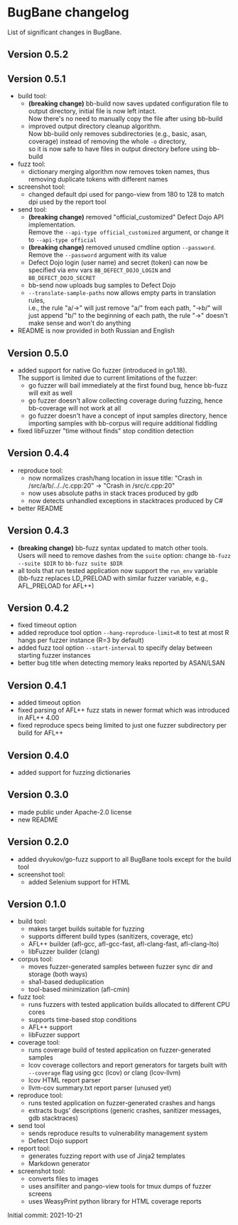 # BugBane changelog
List of significant changes in BugBane.

## Version 0.5.2

## Version 0.5.1
- build tool:
    - **(breaking change)** bb-build now saves updated configuration file to output directory, initial file is now left intact.<br>
        Now there's no need to manually copy the file after using bb-build
    - improved output directory cleanup algorithm.<br>
        Now bb-build only removes subdirectories (e.g., basic, asan, coverage) instead of removing the whole `-o` directory,<br>
        so it is now safe to have files in output directory before using bb-build
- fuzz tool:
    - dictionary merging algorithm now removes token names, thus removing duplicate tokens with different names
- screenshot tool:
    - changed default dpi used for pango-view from 180 to 128 to match dpi used by the report tool
- send tool:
    - **(breaking change)** removed "official_customized" Defect Dojo API implementation.<br>
        Remove the `--api-type official_customized` argument, or change it to `--api-type official`
    - **(breaking change)** removed unused cmdline option `--password`.<br>
        Remove the `--password` argument with its value
    - Defect Dojo login (user name) and secret (token) can now be specified via env vars `BB_DEFECT_DOJO_LOGIN` and `BB_DEFECT_DOJO_SECRET`
    - bb-send now uploads bug samples to Defect Dojo
    - `--translate-sample-paths` now allows empty parts in translation rules,<br>
        i.e., the rule "a/->" will just remove "a/" from each path, "->b/" will just append "b/" to the beginning of each path, the rule "->" doesn't make sense and won't do anything
- README is now provided in both Russian and English

## Version 0.5.0
- added support for native Go fuzzer (introduced in go1.18).<br>
  The support is limited due to current limitations of the fuzzer:
    - go fuzzer will bail immediately at the first found bug, hence bb-fuzz will exit as well
    - go fuzzer doesn't allow collecting coverage during fuzzing, hence bb-coverage will not work at all
    - go fuzzer doesn't have a concept of input samples directory, hence importing samples with bb-corpus will require additional fiddling
- fixed libFuzzer "time without finds" stop condition detection

## Version 0.4.4
- reproduce tool:
    - now normalizes crash/hang location in issue title: "Crash in /src/a/b/../../c.cpp:20" -> "Crash in /src/c.cpp:20"
    - now uses absolute paths in stack traces produced by gdb
    - now detects unhandled exceptions in stacktraces produced by C#
- better README

## Version 0.4.3
- **(breaking change)** bb-fuzz syntax updated to match other tools.<br>
    Users will need to remove dashes from the `suite` option: change `bb-fuzz --suite $DIR` to `bb-fuzz suite $DIR`
- all tools that run tested application now support the `run_env` variable (bb-fuzz replaces LD_PRELOAD with similar fuzzer variable, e.g., AFL_PRELOAD for AFL++)

## Version 0.4.2
- fixed timeout option
- added reproduce tool option `--hang-reproduce-limit=R` to test at most R hangs per fuzzer instance (R=3 by default)
- added fuzz tool option `--start-interval` to specify delay between starting fuzzer instances
- better bug title when detecting memory leaks reported by ASAN/LSAN

## Version 0.4.1
- added timeout option
- fixed parsing of AFL++ fuzz stats in newer format which was introduced in AFL++ 4.00
- fixed reproduce specs being limited to just one fuzzer subdirectory per build for AFL++

## Version 0.4.0
- added support for fuzzing dictionaries

## Version 0.3.0
- made public under Apache-2.0 license
- new README

## Version 0.2.0
- added dvyukov/go-fuzz support to all BugBane tools except for the build tool
- screenshot tool:
    - added Selenium support for HTML

## Version 0.1.0
- build tool:
    - makes target builds suitable for fuzzing
    - supports different build types (sanitizers, coverage, etc)
    - AFL++ builder (afl-gcc, afl-gcc-fast, afl-clang-fast, afl-clang-lto)
    - libFuzzer builder (clang)
- corpus tool:
    - moves fuzzer-generated samples between fuzzer sync dir and storage (both ways)
    - sha1-based deduplication
    - tool-based minimization (afl-cmin)
- fuzz tool:
    - runs fuzzers with tested application builds allocated to different CPU cores
    - supports time-based stop conditions
    - AFL++ support
    - libFuzzer support
- coverage tool:
    - runs coverage build of tested application on fuzzer-generated samples
    - lcov coverage collectors and report generators for targets built with `--coverage` flag using gcc (lcov) or clang (lcov-llvm)
    - lcov HTML report parser
    - llvm-cov summary.txt report parser (unused yet)
- reproduce tool:
    - runs tested application on fuzzer-generated crashes and hangs
    - extracts bugs' descriptions (generic crashes, sanitizer messages, gdb stacktraces)
- send tool
    - sends reproduce results to vulnerability management system
    - Defect Dojo support
- report tool:
    - generates fuzzing report with use of Jinja2 templates
    - Markdown generator
- screenshot tool:
    - converts files to images
    - uses ansifilter and pango-view tools for tmux dumps of fuzzer screens
    - uses WeasyPrint python library for HTML coverage reports


Initial commit: 2021-10-21
